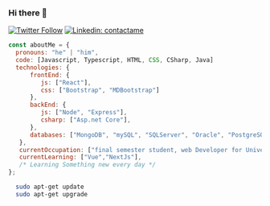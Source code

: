 ### Hi there 👋
[![Twitter Follow](https://img.shields.io/twitter/follow/d_ams23?label=Follow)](https://twitter.com/intent/follow?screen_name=d_ams23)
[![Linkedin: contactame](https://img.shields.io/badge/-anmol-blue?style=flat-square&logo=Linkedin&logoColor=white&link=https://www.linkedin.com/in/daniel-melo-salamanca-09b18a170/)](https://www.linkedin.com/in/daniel-melo-salamanca-09b18a170/)
```javascript
const aboutMe = { 
  pronouns: "he" | "him",
  code: [Javascript, Typescript, HTML, CSS, CSharp, Java]
  technologies: {
      frontEnd: {
         js: ["React"],
         css: ["Bootstrap", "MDBootstrap"]
      },
      backEnd: {
         js: ["Node", "Express"],
         csharp: ["Asp.net Core"],
      },
      databases: ["MongoDB", "mySQL", "SQLServer", "Oracle", "PostgreSQL"],
   },
   currentOccupation: ["final semester student, web Developer for Universidad de la Amazonia"],
   currentLearning: ["Vue","NextJs"],
   /* Learning Something new every day */
};
```
```bash
  sudo apt-get update
  sudo apt-get upgrade
```

<!--
**danielmelo19971/danielmelo19971** is a ✨ _special_ ✨ repository because its `README.md` (this file) appears on your GitHub profile.

Here are some ideas to get you started:

- 🔭 I’m currently working on ...
- 🌱 I’m currently learning ...
- 👯 I’m looking to collaborate on ...
- 🤔 I’m looking for help with ...
- 💬 Ask me about ...
- 📫 How to reach me: ...
- 😄 Pronouns: ...
- ⚡ Fun fact: ...
-->
